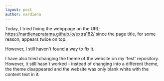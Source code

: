 ```yaml
---
layout: post
author: nardiena
---
```


Today, I tried fixing the webppage on the URL: https://nardienapratama.github.io/extra182/ since the page title, for some reason, appears twice on top.

However, I still haven't found a way to fix it.

I have also tried changing the theme of the website on my 'test' repository. However, it still hasn't worked - instead of changing into a different theme, the theme disappeared and the website was only blank white with the content text in it.
